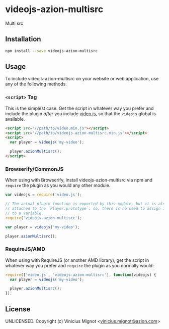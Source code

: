 # videojs-azion-multisrc

Multi src

## Installation

```sh
npm install --save videojs-azion-multisrc
```

## Usage

To include videojs-azion-multisrc on your website or web application, use any of the following methods.

### `<script>` Tag

This is the simplest case. Get the script in whatever way you prefer and include the plugin _after_ you include [video.js][videojs], so that the `videojs` global is available.

```html
<script src="//path/to/video.min.js"></script>
<script src="//path/to/videojs-azion-multisrc.min.js"></script>
<script>
  var player = videojs('my-video');

  player.azionMultisrc();
</script>
```

### Browserify/CommonJS

When using with Browserify, install videojs-azion-multisrc via npm and `require` the plugin as you would any other module.

```js
var videojs = require('video.js');

// The actual plugin function is exported by this module, but it is also
// attached to the `Player.prototype`; so, there is no need to assign it
// to a variable.
require('videojs-azion-multisrc');

var player = videojs('my-video');

player.azionMultisrc();
```

### RequireJS/AMD

When using with RequireJS (or another AMD library), get the script in whatever way you prefer and `require` the plugin as you normally would:

```js
require(['video.js', 'videojs-azion-multisrc'], function(videojs) {
  var player = videojs('my-video');

  player.azionMultisrc();
});
```

## License

UNLICENSED. Copyright (c) Vinicius Mignot &lt;vinicius.mignot@azion.com&gt;


[videojs]: http://videojs.com/
